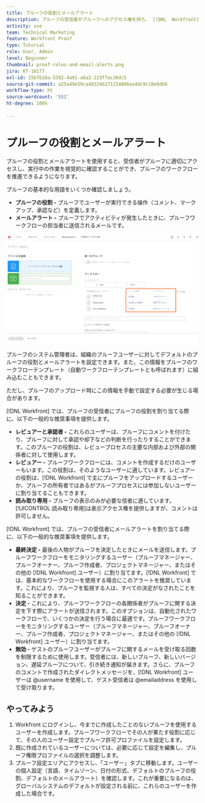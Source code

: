 ```yaml
---
title: プルーフの役割とメールアラート
description: プルーフの受信者がプルーフへのアクセス権を持ち、 [!DNL  Workfront] で行われている作業を確認できるように、プルーフの役割とメールアラートを適切に有効にする方法を説明します。
activity: use
team: Technical Marketing
feature: Workfront Proof
type: Tutorial
role: User, Admin
level: Beginner
thumbnail: proof-roles-and-email-alerts.png
jira: KT-10177
exl-id: 15bfb18a-5392-4a91-a6a2-223f7ac30dc5
source-git-commit: a25a49e59ca483246271214886ea4dc9c10e8d66
workflow-type: ht
source-wordcount: '551'
ht-degree: 100%

---
```


# プルーフの役割とメールアラート

プルーフの役割とメールアラートを使用すると、受信者がプルーフに適切にアクセスし、実行中の作業を視覚的に確認することができ、プルーフのワークフローを推進できるようになります。

プルーフの基本的な用語をいくつか確認しましょう。

* **プルーフの役割 -** プルーフでユーザーが実行できる操作（コメント、マークアップ、承認など）を定義します。
* **メールアラート -** プルーフでアクティビティが発生したときに、プルーフワークフローの担当者に送信されるメールです。

![[!UICONTROL プルーフの役割]と[!UICONTROL メールアラート]の列がハイライト表示された [!UICONTROL 新規プルーフ]ウィンドウの画像。 ](assets/proof-roles-and-email-alerts.png)

プルーフのシステム管理者は、組織のプルーフユーザーに対してデフォルトのプルーフの役割とメールアラートを設定できます。また、この情報をプルーフのワークフローテンプレート（自動ワークフローテンプレートとも呼ばれます）に組み込むこともできます。

ただし、プルーフのアップロード時にこの情報を手動で設定する必要が生じる場合があります。

[!DNL Workfront] では、プルーフの受信者にプルーフの役割を割り当てる際に、以下の一般的な推奨事項を提供します。

* **レビュアーと承認者 -** これらのユーザーは、プルーフにコメントを付けたり、プルーフに対して承認や却下などの判断を行ったりすることができます。このプルーフの役割は、レビュープロセスの主要な内部および外部の関係者に対して使用します。
* **レビュアー -** プルーフワークフローには、コメントを作成するだけのユーザーもいます。この役割は、そのようなユーザーに適しています。レビュアーの役割は、[!DNL Workfront] で主にプルーフをアップロードするユーザーか、プルーフの所有者ではあるがプルーフプロセスには参加しないユーザーに割り当てることもできます。
* **読み取り専用 -** プルーフの表示のみが必要な信者に適しています。[!UICONTROL 読み取り専用]は表示アクセス権を提供しますが、コメントは許可しません。

[!DNL Workfront] では、プルーフの受信者にメールアラートを割り当てる際に、以下の一般的な推奨事項を提供します。

* **最終決定 -** 最後の人物がプルーフを決定したときにメールを送信します。プルーフワークフローをモニタリングするユーザー（プルーフマネージャー、プルーフオーナー、プルーフ作成者、プロジェクトマネージャー、またはその他の [!DNL Workfront] ユーザー）に割り当てます。[!DNL Workfront] では、基本的なワークフローを使用する場合にこのアラートを推奨しています。これにより、プルーフを監視する人は、すべての決定がなされたことを知ることができます。
* **決定 -** これにより、プルーフワークフローの各関係者がプルーフに関する決定を下す際にアラートが送信されます。このオプションは、自動化されたワークフローで、いくつかの決定を行う場合に最適です。プルーフワークフローをモニタリングするユーザー（プルーフマネージャー、プルーフオーナー、プルーフ作成者、プロジェクトマネージャー、またはその他の [!DNL Workfront] ユーザー）に割り当てます。
* **無効 -** ゲストのプルーフユーザーがプルーフに関するメールを受け取る回数を制限するために使用します。受信者には、新しいプルーフ、新しいバージョン、遅延プルーフについて、引き続き通知が届きます。さらに、プルーフのコメントで作成されたダイレクトメッセージを、[!DNL Workfront] ユーザーは @username を使用して、ゲスト受信者は @emailaddress を使用して受け取ります。

## やってみよう

1. Workfront にログインし、今までに作成したことのないプルーフを使用するユーザーを作成します。プルーフワークフローでその人が果たす役割に応じて、その人のユーザー設定でプルーフ許可プロファイルを設定します。
1. 既に作成されているユーザーについては、必要に応じて設定を編集し、プルーフ権限プロファイルの選択を調整します。
1. プルーフ設定エリアにアクセスし、「ユーザー」タブに移動します。ユーザーの個人設定（言語、タイムゾーン、日付の形式、デフォルトのプルーフの役割、デフォルトのメールアラート）を確認します。これが重要になるのは、グローバルシステムのデフォルトが設定される前に、これらのユーザーを作成した場合です。

<!--
Download the proof role and email alert guides to have on hand as you start uploading proofs and assigning proof recipients.
-->

<!--
## Learn more
* Notifications for proof comments and decisions
-->

<!--
## Guides
* Proof roles
* Email alerts
-->

